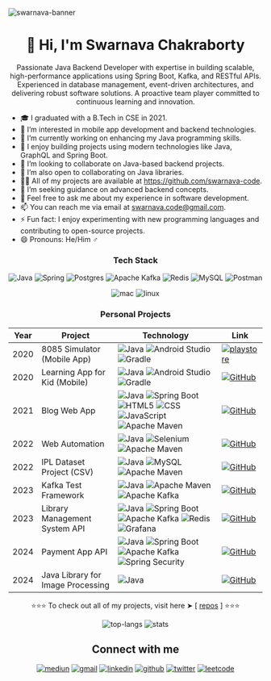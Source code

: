 <!-- **swarnava-code/swarnava-code** is a ✨ _special_ ✨ repository because its `README.md` (this file) appears on your GitHub profile. -->

![swarnava-banner](https://github.com/user-attachments/assets/0ac6d205-e3d0-42ad-8f31-8a12cbff8dc2)

<h1 align="center"> 👋 Hi, I'm Swarnava Chakraborty </h1>
<p align="center"> Passionate Java Backend Developer with expertise in building scalable, high-performance applications using Spring Boot, Kafka, and RESTful APIs. Experienced in database management, event-driven architectures, and delivering robust software solutions. A proactive team player committed to continuous learning and innovation. </p>




[//]: # (<p align="center"> <img src="https://komarev.com/ghpvc/?username=swarnava-code" alt="swarnava-code" /> </p>)

- 🎓 I graduated with a B.Tech in CSE in 2021.
- 👀 I’m interested in mobile app development and backend technologies.
- 🔭 I’m currently working on enhancing my Java programming skills.
- 🌱 I enjoy building projects using modern technologies like Java, GraphQL and Spring Boot.
- 👯 I’m looking to collaborate on Java-based backend projects.
- 💞️ I’m also open to collaborating on Java libraries.
- 👨‍💻 All of my projects are available at https://github.com/swarnava-code.
- 🤔 I’m seeking guidance on advanced backend concepts.
- 💬 Feel free to ask me about my experience in software development.
- 📫 You can reach me via email at swarnava.code@gmail.com.
- ⚡ Fun fact: I enjoy experimenting with new programming languages and contributing to open-source projects.
- 😄 Pronouns: He/Him ♂

<div align="center">  


### Tech Stack

![Java](https://img.shields.io/badge/java-%23ED8B00.svg?style=for-the-badge&logo=openjdk&logoColor=white)
![Spring](https://img.shields.io/badge/spring-%236DB33F.svg?style=for-the-badge&logo=spring&logoColor=white)
![Postgres](https://img.shields.io/badge/postgres-%23316192.svg?style=for-the-badge&logo=postgresql&logoColor=white)
![Apache Kafka](https://img.shields.io/badge/Apache%20Kafka-000?style=for-the-badge&logo=apachekafka)
![Redis](https://img.shields.io/badge/redis-%23DD0031.svg?style=for-the-badge&logo=redis&logoColor=white)
![MySQL](https://img.shields.io/badge/mysql-4479A1.svg?style=for-the-badge&logo=mysql&logoColor=white)
![Postman](https://img.shields.io/badge/Postman-FF6C37?style=for-the-badge&logo=postman&logoColor=white)

![mac](https://img.shields.io/badge/mac%20os-000000?style=for-the-badge&logo=apple&logoColor=white)
![linux](https://img.shields.io/badge/Linux-FCC624?style=for-the-badge&logo=linux&logoColor=black)


### Personal Projects
| Year | Project                           | Technology                                                                                                                                                                                                                                                                                                                                                                                                                                                                                                                                                                                                                                                                                    | Link                                                                                                                                                                                        |
| ---- |-----------------------------------|-----------------------------------------------------------------------------------------------------------------------------------------------------------------------------------------------------------------------------------------------------------------------------------------------------------------------------------------------------------------------------------------------------------------------------------------------------------------------------------------------------------------------------------------------------------------------------------------------------------------------------------------------------------------------------------------------|---------------------------------------------------------------------------------------------------------------------------------------------------------------------------------------------|
| 2020 | 8085 Simulator (Mobile App)       | ![Java](https://img.shields.io/badge/java-%23ED8B00.svg?style=for-the-badge&logo=openjdk&logoColor=white) ![Android Studio](https://img.shields.io/badge/android%20studio-346ac1?style=for-the-badge&logo=android%20studio&logoColor=white) ![Gradle](https://img.shields.io/badge/Gradle-02303A.svg?style=for-the-badge&logo=Gradle&logoColor=white)                                                                                                                                                                                                                                                                                                                                         | [ ![playstore](https://img.shields.io/badge/Android-3DDC84?style=for-the-badge&logo=android&logoColor=white)](https://8085-simulator-intel-8085-microprocessor-kit.en.softonic.com/android) |
| 2020 | Learning App for Kid (Mobile)     | ![Java](https://img.shields.io/badge/java-%23ED8B00.svg?style=for-the-badge&logo=openjdk&logoColor=white) ![Android Studio](https://img.shields.io/badge/android%20studio-346ac1?style=for-the-badge&logo=android%20studio&logoColor=white) ![Gradle](https://img.shields.io/badge/Gradle-02303A.svg?style=for-the-badge&logo=Gradle&logoColor=white)                                                                                                                                                                                                                                                                                                                                         | [ ![GitHub](https://img.shields.io/badge/github-%23121011.svg?style=for-the-badge&logo=github&logoColor=white)](https://github.com/swarnava-code/Learning-App-for-Kid)                      |
| 2021 | Blog Web App                      | ![Java](https://img.shields.io/badge/java-%23ED8B00.svg?style=for-the-badge&logo=openjdk&logoColor=white) ![Spring Boot](https://img.shields.io/badge/spring-%236DB33F.svg?style=for-the-badge&logo=spring&logoColor=white) ![HTML5](https://img.shields.io/badge/html5-%23E34F26.svg?style=for-the-badge&logo=html5&logoColor=white) ![CSS](https://img.shields.io/badge/CSS-239120?&style=for-the-badge&logo=css3&logoColor=white) ![JavaScript](https://img.shields.io/badge/javascript-%23323330.svg?style=for-the-badge&logo=javascript&logoColor=%23F7DF1E) ![Apache Maven](https://img.shields.io/badge/Apache%20Maven-C71A36?style=for-the-badge&logo=Apache%20Maven&logoColor=white) | [ ![GitHub](https://img.shields.io/badge/github-%23121011.svg?style=for-the-badge&logo=github&logoColor=white)](https://github.com/swarnava-code/blog-web-app)                              |
| 2022 | Web Automation                    | ![Java](https://img.shields.io/badge/java-%23ED8B00.svg?style=for-the-badge&logo=openjdk&logoColor=white) ![Selenium](https://img.shields.io/badge/-selenium-%43B02A?style=for-the-badge&logo=selenium&logoColor=white) ![Apache Maven](https://img.shields.io/badge/Apache%20Maven-C71A36?style=for-the-badge&logo=Apache%20Maven&logoColor=white)                                                                                                                                                                                                                                                                                                                                           | [ ![GitHub](https://img.shields.io/badge/github-%23121011.svg?style=for-the-badge&logo=github&logoColor=white)](https://github.com/swarnava-code/web-automation)                            |
| 2022 | IPL Dataset Project (CSV)         | ![Java](https://img.shields.io/badge/java-%23ED8B00.svg?style=for-the-badge&logo=openjdk&logoColor=white) ![MySQL](https://img.shields.io/badge/mysql-4479A1.svg?style=for-the-badge&logo=mysql&logoColor=white)  ![Apache Maven](https://img.shields.io/badge/Apache%20Maven-C71A36?style=for-the-badge&logo=Apache%20Maven&logoColor=white)                                                                                                                                                                                                                                                                                                                                                 | [ ![GitHub](https://img.shields.io/badge/github-%23121011.svg?style=for-the-badge&logo=github&logoColor=white)](https://github.com/swarnava-code/ipl-v2-java)                               |
| 2023 | Kafka Test Framework              | ![Java](https://img.shields.io/badge/java-%23ED8B00.svg?style=for-the-badge&logo=openjdk&logoColor=white) ![Apache Maven](https://img.shields.io/badge/Apache%20Maven-C71A36?style=for-the-badge&logo=Apache%20Maven&logoColor=white)  ![Apache Kafka](https://img.shields.io/badge/Apache%20Kafka-000?style=for-the-badge&logo=apachekafka)                                                                                                                                                                                                                                                                                                                                                  | [ ![GitHub](https://img.shields.io/badge/github-%23121011.svg?style=for-the-badge&logo=github&logoColor=white)](https://github.com/swarnava-code/kafka-test-util)                           |
| 2023 | Library Management System API     | ![Java](https://img.shields.io/badge/java-%23ED8B00.svg?style=for-the-badge&logo=openjdk&logoColor=white) ![Spring Boot](https://img.shields.io/badge/spring-%236DB33F.svg?style=for-the-badge&logo=spring&logoColor=white) ![Apache Kafka](https://img.shields.io/badge/Apache%20Kafka-000?style=for-the-badge&logo=apachekafka) ![Redis](https://img.shields.io/badge/redis-%23DD0031.svg?style=for-the-badge&logo=redis&logoColor=white) ![Grafana](https://img.shields.io/badge/grafana-%23F46800.svg?style=for-the-badge&logo=grafana&logoColor=white)                                                                                                                                   | [ ![GitHub](https://img.shields.io/badge/github-%23121011.svg?style=for-the-badge&logo=github&logoColor=white)](https://github.com/swarnava-code/Digital-Library-Backend-using-Spring-Boot) |
| 2024 | Payment App API                   | ![Java](https://img.shields.io/badge/java-%23ED8B00.svg?style=for-the-badge&logo=openjdk&logoColor=white) ![Spring Boot](https://img.shields.io/badge/spring-%236DB33F.svg?style=for-the-badge&logo=spring&logoColor=white) ![Apache Kafka](https://img.shields.io/badge/Apache%20Kafka-000?style=for-the-badge&logo=apachekafka) ![Spring Security](https://img.shields.io/badge/Spring_Security-6DB33F?style=for-the-badge&logo=Spring-Security&logoColor=white)                                                                                                                                                                                                                            | [ ![GitHub](https://img.shields.io/badge/github-%23121011.svg?style=for-the-badge&logo=github&logoColor=white)](https://github.com/swarnava-code/payment-wallet-app)                        |
| 2024 | Java Library for Image Processing | ![Java](https://img.shields.io/badge/java-%23ED8B00.svg?style=for-the-badge&logo=openjdk&logoColor=white)                                                                                                                                                                                                                                                                                                                                                                                                                                                                                                                                                                                     | [ ![GitHub](https://img.shields.io/badge/github-%23121011.svg?style=for-the-badge&logo=github&logoColor=white)](https://github.com/swarnava-code/imageprocessing-java)                      |



⭐⭐⭐ To check out all of my projects, visit here ➤ [ [repos](https://github.com/swarnava-code?tab=repositories) ] ⭐⭐⭐



<!--
Badges:
https://dev.to/envoy_/150-badges-for-github-pnk?source=post_page-----36957caa711c--------------------------------
https://github.com/Ileriayo/markdown-badges?tab=readme-ov-file#markdown-badges

download icons
https://www.flaticon.com/free-icon/gmail_888853
-->


![top-langs](https://github-readme-stats.vercel.app/api/top-langs/?username=swarnava-code&layout=compact&hide=php,c,html,roff&langs_count=10)
![stats](https://github-readme-stats.vercel.app/api?username=swarnava-code&show_icons=true)



## Connect with me

[![mediun](https://img.shields.io/badge/medium-%23292929.svg?&style=for-the-badge&logo=medium&logoColor=white)](https://medium.com/@swarnava-code)
[![gmail](https://img.shields.io/badge/Gmail-D14836?style=for-the-badge&logo=gmail&logoColor=white)](mailto:swarnava.code@gamil.com)
[![linkedin](https://img.shields.io/badge/LinkedIn-0077B5?style=for-the-badge&logo=linkedin&logoColor=white)](https://www.linkedin.com/in/swarnavac/)
[![github](https://img.shields.io/badge/github-%2324292e.svg?&style=for-the-badge&logo=github&logoColor=white)](https://github.com/swarnava-code)
[![twitter](https://img.shields.io/badge/twitter-%2300acee.svg?&style=for-the-badge&logo=twitter&logoColor=white)](https://twitter.com/swarnava415)
[![leetcode](https://img.shields.io/badge/-LeetCode-FFA116?style=for-the-badge&logo=LeetCode&logoColor=black)](https://leetcode.com/u/swarnava-code/)


  
